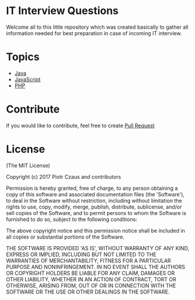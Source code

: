 # IT Interview Questions

Welcome all to this little repository which was created basically to gather all 
information needed for best preparation in case of incoming IT interview.

# Topics

* [Java](Questions/Java/README.md)
* [JavaScript](Questions/JavaScript/README.md)
* [PHP](Questions/PHP/README.md)

# Contribute

If you would like to contribute, feel free to create [Pull Request](https://help.github.com/articles/creating-a-pull-request/)

# License

(The MIT License)

Copyright (c) 2017 Piotr Czaus and contributors

Permission is hereby granted, free of charge, to any person obtaining a copy of this software and associated documentation files (the 'Software'), to deal in the Software without restriction, including without limitation the rights to use, copy, modify, merge, publish, distribute, sublicense, and/or sell copies of the Software, and to permit persons to whom the Software is furnished to do so, subject to the following conditions:

The above copyright notice and this permission notice shall be included in all copies or substantial portions of the Software.

THE SOFTWARE IS PROVIDED 'AS IS', WITHOUT WARRANTY OF ANY KIND, EXPRESS OR IMPLIED, INCLUDING BUT NOT LIMITED TO THE WARRANTIES OF MERCHANTABILITY, FITNESS FOR A PARTICULAR PURPOSE AND NONINFRINGEMENT. IN NO EVENT SHALL THE AUTHORS OR COPYRIGHT HOLDERS BE LIABLE FOR ANY CLAIM, DAMAGES OR OTHER LIABILITY, WHETHER IN AN ACTION OF CONTRACT, TORT OR OTHERWISE, ARISING FROM, OUT OF OR IN CONNECTION WITH THE SOFTWARE OR THE USE OR OTHER DEALINGS IN THE SOFTWARE.

